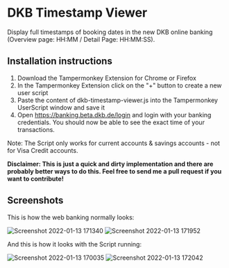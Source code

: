 # DKB Timestamp Viewer
Display full timestamps of booking dates in the new DKB online banking (Overview page: HH:MM / Detail Page: HH:MM:SS).

## Installation instructions
1. Download the Tampermonkey Extension for Chrome or Firefox
2. In the Tampermonkey Extension click on the "+" button to create a new user script
3. Paste the content of dkb-timestamp-viewer.js into the Tampermonkey UserScript window and save it
4. Open https://banking.beta.dkb.de/login and login with your banking credentials. You should now be able to see the exact time of your transactions.

Note: The Script only works for current accounts & savings accounts - not for Visa Credit accounts.

**Disclaimer: This is just a quick and dirty implementation and there are probably better ways to do this. Feel free to send me a pull request if you want to contribute!**

## Screenshots

This is how the web banking normally looks:

![Screenshot 2022-01-13 171340](https://user-images.githubusercontent.com/25418360/149367576-bc71833b-4ef0-4264-8e36-e24d3dc79ecf.png)
![Screenshot 2022-01-13 171952](https://user-images.githubusercontent.com/25418360/149368569-985f33a2-238f-4c58-b47e-5f327ce1f1d1.png)


And this is how it looks with the Script running:

![Screenshot 2022-01-13 170035](https://user-images.githubusercontent.com/25418360/149367613-17b62464-c10e-45e1-bac3-ec7c76cc6f67.png)
![Screenshot 2022-01-13 172042](https://user-images.githubusercontent.com/25418360/149368610-1e91b35a-ef4c-4b7e-9bcb-333edf9afebb.png)
